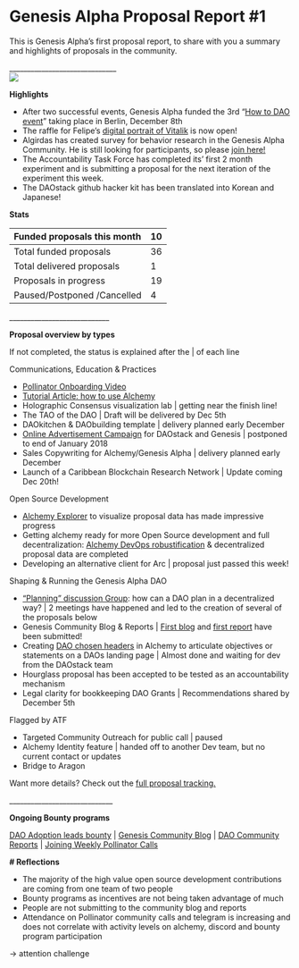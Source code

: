 # Genesis Alpha Proposal Report \#1

This is Genesis Alpha’s first proposal report, to share with you a summary and highlights of proposals in the community.

\_\_\_\_\_\_\_\_\_\_\_\_\_\_\_\_\_\_\_\_\_\_\_\_\_\_\_\_\_\_  
![](https://lh6.googleusercontent.com/G9Sz1ACg9h9TFKuCUXHuHbt2yEjmkQSY6_WLMNYCguhQDecoKwe2NwLx0mX1gK4cmP1Qfze5QUka4g_DW8K5TiykwWWQPPDOWUiP6DcMsTfyq0DU4s2lWpYRJjNjTwQ6eYh9xoof)

**Highlights**

* After two successful events, Genesis Alpha funded the 3rd “[How to DAO event](https://docs.google.com/document/d/1O4Jg9qz1GCcE4HkIhJmj7POYbY3Samo6HYF1fYcIufw/edit)” taking place in Berlin, December 8th
* The raffle for Felipe’s [digital portrait of Vitalik](https://kingsumo.com/g/ngjgm1/win-a-trippy-vitalik-portrait) is now open!
* Algirdas has created survey for behavior research in the Genesis Alpha Community. He is still looking for participants, so please [join here!](https://docs.google.com/forms/d/e/1FAIpQLSf_xZlee6SWJOJCpoKNdsY1MeVLXcljvEr_6Bvq-RpLfYZ1ZQ/viewform)  
* The Accountability Task Force has completed its’ first 2 month experiment and is submitting a proposal for the next iteration of the experiment this week.
* The DAOstack github hacker kit has been translated into Korean and Japanese!

**Stats**

| Funded proposals this month | 10 |
| :--- | :--- |
| Total funded proposals | 36 |
| Total delivered proposals | 1 |
| Proposals in progress | 19 |
| Paused/Postponed /Cancelled | 4 |

\_\_\_\_\_\_\_\_\_\_\_\_\_\_\_\_\_\_\_\_\_\_\_\_\_\_\_\_  


**Proposal overview by types**

If not completed, the status is explained after the \| of each line  


Communications, Education & Practices  


* [Pollinator Onboarding Video](https://youtu.be/BucC_e7T2oo)
* [Tutorial Article: how to use Alchemy](https://medium.com/ethex-market/how-to-use-the-alchemy-dapp-and-the-genesis-dao-6bfd91a357dc)
* Holographic Consensus visualization lab \| getting near the finish line!
* The TAO of the DAO \| Draft will be delivered by Dec 5th
* DAOkitchen & DAObuilding template \| delivery planned early December
* [Online Advertisement Campaign](https://alchemy.daostack.io/dao/0xa3f5411cfc9eee0dd108bf0d07433b6dd99037f1/proposal/0x164aae05befdc779922278a104a04f1602cc4f5f952f9c55917ea7845c283390)  for DAOstack and Genesis \| postponed to end of January 2018
* Sales Copywriting for Alchemy/Genesis Alpha \| delivery planned early December
* Launch of a Caribbean Blockchain Research Network \| Update coming Dec 20th!

  
Open Source Development

* [Alchemy Explorer](https://dao-explorer.com/) to visualize proposal data has made impressive progress
* Getting alchemy ready for more Open Source development and full decentralization: [Alchemy DevOps robustification](https://gitlab.com/bohendo/alchemy) & decentralized proposal data are completed
* Developing an alternative client for Arc \| proposal just passed this week!

Shaping & Running the Genesis Alpha DAO

* [“Planning” discussion Group](https://docs.google.com/document/d/1J2LIq3ODWce1xr__jsMldmVIHVxU_Xfusv-kDeKGKss/edit#heading=h.9olg1za2iy1a): how can a DAO plan in a decentralized way? \| 2 meetings have happened and led to the creation of several of the proposals below
* Genesis Community Blog & Reports \| [First blog](https://medium.com/daostack/genesis-community-blog-eeda161ff431) and [first report](https://alchemy.daostack.io/dao/0xa3f5411cfc9eee0dd108bf0d07433b6dd99037f1/proposal/0x3454f8d4729fa20b5b5ba569fd946755d757f8e257e7ccc3656003606389f48c) have been submitted!
* Creating [DAO chosen headers](https://alchemy.daostack.io/dao/0xa3f5411cfc9eee0dd108bf0d07433b6dd99037f1/proposal/0x69287164854481667a4158c28432f65e198afd778580e10c6f4a2871d1ec95f6) in Alchemy to articulate objectives or statements on a DAOs landing page \| Almost done and waiting for dev from the DAOstack team
* Hourglass proposal has been accepted to be tested as an accountability mechanism
* Legal clarity for bookkeeping DAO Grants \| Recommendations shared by December 5th

Flagged by ATF

* Targeted Community Outreach for public call \| paused
* Alchemy Identity feature \| handed off to another Dev team, but no current contact or updates
* Bridge to Aragon

Want more details? Check out the [full proposal tracking.](https://docs.google.com/spreadsheets/d/1FV8iz4ebZb4E3nXckzPsWy7IfhtsX3filkbX_gbPLNs/edit#gid=1504108070)

\_\_\_\_\_\_\_\_\_\_\_\_\_\_\_\_\_\_\_\_\_\_\_\_\_\_\_\_\_

**Ongoing Bounty programs**

[DAO Adoption leads bounty](https://docs.google.com/forms/d/e/1FAIpQLScoMHU2lphpsdvc4OI7zHpqHJEIfKxoToZKXY9-pd2mlW6FKA/viewform) \| [Genesis Community Blog](https://goo.gl/apB5sV) \|  [DAO Community Reports](https://alchemy.daostack.io/dao/0xa3f5411cfc9eee0dd108bf0d07433b6dd99037f1/proposal/0xe0cdaef63d0d64f78f8d268c5db172cd59801a324bd200888265e517b419e9cf) \| [Joining Weekly Pollinator Calls](https://docs.google.com/document/d/1iXpu2qA3aZ7QcSDhxQdG5ciZdJ0oNHzaRTQlIGQKT7s/edit)

**\# Reflections**

* The majority of the high value open source development contributions are coming from one team of two people
* Bounty programs as incentives are not being taken advantage of much
* People are not submitting to the community blog and reports
* Attendance on Pollinator community calls and telegram is increasing and does not correlate with activity levels on alchemy, discord and bounty program participation

→ attention challenge  


